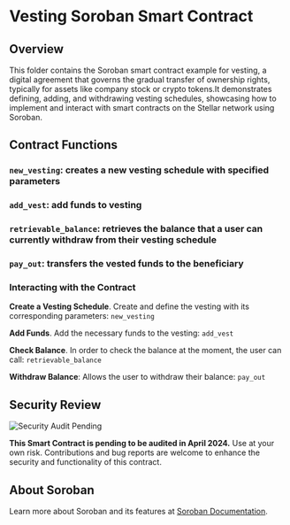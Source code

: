 # Vesting Soroban Smart Contract

## Overview

This folder contains the Soroban smart contract example for vesting, a digital agreement that governs the gradual transfer of ownership rights, typically for assets like company stock or crypto tokens.It demonstrates defining, adding, and withdrawing vesting schedules, showcasing how to implement and interact with smart contracts on the Stellar network using Soroban.

## Contract Functions

### `new_vesting`: creates a new vesting schedule with specified parameters

### `add_vest`: add funds to vesting

### `retrievable_balance`: retrieves the balance that a user can currently withdraw from their vesting schedule

### `pay_out`: transfers the vested funds to the beneficiary


### Interacting with the Contract

**Create a Vesting Schedule**. Create and define the vesting with its corresponding parameters: `new_vesting`

**Add Funds**. Add the necessary funds to the vesting: `add_vest`

**Check Balance**. In order to check the balance at the moment, the user can call:  `retrievable_balance`

**Withdraw Balance**: Allows the user to withdraw their balance: `pay_out`

## Security Review

![Security Audit Pending](https://example.com/security-audit-pending-banner.png)

**This Smart Contract is pending to be audited in April 2024.** Use at your own risk. Contributions and bug reports are welcome to enhance the security and functionality of this contract.

## About Soroban

Learn more about Soroban and its features at [Soroban Documentation](https://soroban.stellar.org/docs/).
